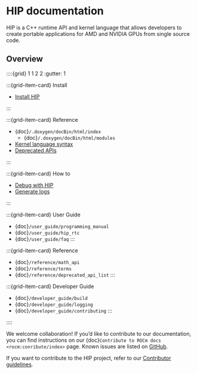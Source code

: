 # HIP documentation

HIP is a C++ runtime API and kernel language that allows developers to create
portable applications for AMD and NVIDIA GPUs from single source code.

## Overview

::::{grid} 1 1 2 2
:gutter: 1

:::{grid-item-card} Install

* [Install HIP](./install/install.rst)

:::

:::{grid-item-card} Reference

* {doc}`/.doxygen/docBin/html/index`
  * {doc}`/.doxygen/docBin/html/modules`
* [Kernel language syntax](./reference/kernel_language.rst)
* [Deprecated APIs](./reference/deprecated_api_list.rst)

:::

:::{grid-item-card} How to

* [Debug with HIP](./how-to/debugging.rst)
* [Generate logs](./how-to/logging.rst)

:::








:::{grid-item-card} User Guide
- {doc}`/user_guide/programming_manual`
- {doc}`/user_guide/hip_rtc`
- {doc}`/user_guide/faq`
:::



:::{grid-item-card} Reference


- {doc}`/reference/math_api`
- {doc}`/reference/terms`
- {doc}`/reference/deprecated_api_list`
:::

:::{grid-item-card} Developer Guide
- {doc}`/developer_guide/build`
- {doc}`/developer_guide/logging`
- {doc}`/developer_guide/contributing`
:::

::::

We welcome collaboration! If you’d like to contribute to our documentation, you can find instructions
on our {doc}`Contribute to ROCm docs <rocm:conribute/index>` page. Known issues are listed on
[GitHub](https://github.com/RadeonOpenCompute/ROCm/labels/Verified%20Issue).

If you want to contribute to the HIP project, refer to our [Contributor guidelines](./about/contributing.md).
